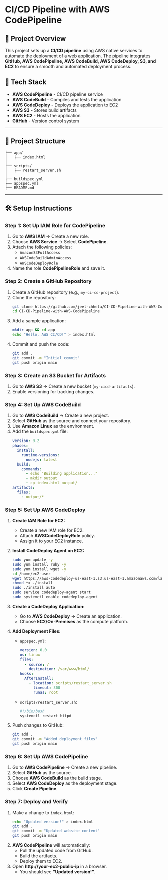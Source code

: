 # CI/CD Pipeline with AWS CodePipeline

## 📌 Project Overview
This project sets up a **CI/CD pipeline** using AWS native services to automate the deployment of a web application. The pipeline integrates **GitHub, AWS CodePipeline, AWS CodeBuild, AWS CodeDeploy, S3, and EC2** to ensure a smooth and automated deployment process.

## 🚀 Tech Stack
- **AWS CodePipeline** - CI/CD pipeline service
- **AWS CodeBuild** - Compiles and tests the application
- **AWS CodeDeploy** - Deploys the application to EC2
- **AWS S3** - Stores build artifacts
- **AWS EC2** - Hosts the application
- **GitHub** - Version control system

---

## 📂 Project Structure
```
├── app/
│   ├── index.html
│
├── scripts/
│   ├── restart_server.sh
│
├── buildspec.yml
├── appspec.yml
├── README.md
```

---

## 🛠️ Setup Instructions

### Step 1: Set Up IAM Role for CodePipeline
1. Go to **AWS IAM** → Create a new role.
2. Choose **AWS Service** → Select **CodePipeline**.
3. Attach the following policies:
   - `AmazonS3FullAccess`
   - `AWSCodeBuildAdminAccess`
   - `AWSCodeDeployRole`
4. Name the role **CodePipelineRole** and save it.

### Step 2: Create a GitHub Repository
1. Create a GitHub repository (e.g., `my-ci-cd-project`).
2. Clone the repository:
   ```sh
   git clone https://github.com/jeel-chheta/CI-CD-Pipeline-with-AWS-CodePipeline.git
   cd CI-CD-Pipeline-with-AWS-CodePipeline
   ```
3. Add a sample application:
   ```sh
   mkdir app && cd app
   echo "Hello, AWS CI/CD!" > index.html
   ```
4. Commit and push the code:
   ```sh
   git add .
   git commit -m "Initial commit"
   git push origin main
   ```

### Step 3: Create an S3 Bucket for Artifacts
1. Go to **AWS S3** → Create a new bucket (`my-cicd-artifacts`).
2. Enable versioning for tracking changes.

### Step 4: Set Up AWS CodeBuild
1. Go to **AWS CodeBuild** → Create a new project.
2. Select **GitHub** as the source and connect your repository.
3. Use **Amazon Linux** as the environment.
4. Add the `buildspec.yml` file:
   ```yaml
   version: 0.2
   phases:
     install:
       runtime-versions:
         nodejs: latest
     build:
       commands:
         - echo "Building application..."
         - mkdir output
         - cp index.html output/
   artifacts:
     files:
       - output/*
   ```

### Step 5: Set Up AWS CodeDeploy
1. **Create IAM Role for EC2:**
   - Create a new IAM role for EC2.
   - Attach **AWSCodeDeployRole** policy.
   - Assign it to your EC2 instance.

2. **Install CodeDeploy Agent on EC2:**
   ```sh
   sudo yum update -y
   sudo yum install ruby -y
   sudo yum install wget -y
   cd /home/ec2-user
   wget https://aws-codedeploy-us-east-1.s3.us-east-1.amazonaws.com/latest/install
   chmod +x ./install
   sudo ./install auto
   sudo service codedeploy-agent start
   sudo systemctl enable codedeploy-agent
   ```

3. **Create a CodeDeploy Application:**
   - Go to **AWS CodeDeploy** → Create an application.
   - Choose **EC2/On-Premises** as the compute platform.

4. **Add Deployment Files:**
   - `appspec.yml`:
     ```yaml
     version: 0.0
     os: linux
     files:
       - source: /
         destination: /var/www/html/
     hooks:
       AfterInstall:
         - location: scripts/restart_server.sh
           timeout: 300
           runas: root
     ```
   - `scripts/restart_server.sh`:
     ```sh
     #!/bin/bash
     systemctl restart httpd
     ```

5. Push changes to GitHub:
   ```sh
   git add .
   git commit -m "Added deployment files"
   git push origin main
   ```

### Step 6: Set Up AWS CodePipeline
1. Go to **AWS CodePipeline** → Create a new pipeline.
2. Select **GitHub** as the source.
3. Choose **AWS CodeBuild** as the build stage.
4. Select **AWS CodeDeploy** as the deployment stage.
5. Click **Create Pipeline**.

### Step 7: Deploy and Verify
1. Make a change to `index.html`:
   ```sh
   echo "Updated version!" > index.html
   git add .
   git commit -m "Updated website content"
   git push origin main
   ```
2. **AWS CodePipeline** will automatically:
   - Pull the updated code from GitHub.
   - Build the artifacts.
   - Deploy them to EC2.
3. Open **http://your-ec2-public-ip** in a browser.
   - You should see **"Updated version!"**.
